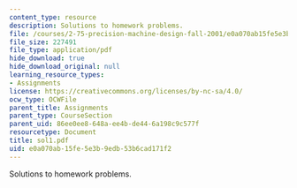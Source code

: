 ```yaml
---
content_type: resource
description: Solutions to homework problems.
file: /courses/2-75-precision-machine-design-fall-2001/e0a070ab15fe5e3b9edb53b6cad171f2_sol1.pdf
file_size: 227491
file_type: application/pdf
hide_download: true
hide_download_original: null
learning_resource_types:
- Assignments
license: https://creativecommons.org/licenses/by-nc-sa/4.0/
ocw_type: OCWFile
parent_title: Assignments
parent_type: CourseSection
parent_uid: 86ee0ee8-648a-ee4b-de44-6a198c9c577f
resourcetype: Document
title: sol1.pdf
uid: e0a070ab-15fe-5e3b-9edb-53b6cad171f2
---
```

Solutions to homework problems.